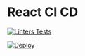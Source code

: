 # React CI CD

[![Linters Tests](https://github.com/alexfr26/cra-ci-cd/actions/workflows/test.yml/badge.svg)](https://github.com/alexfr26/cra-ci-cd/actions/workflows/test.yml)

[![Deploy](https://github.com/alexfr26/cra-ci-cd/actions/workflows/deploy.yml/badge.svg)](https://github.com/alexfr26/cra-ci-cd/actions/workflows/deploy.yml)
